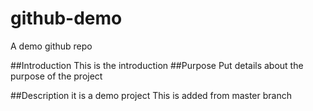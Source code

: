 # github-demo
A demo github repo

##Introduction
This is the introduction
##Purpose
Put details about the purpose of the project

##Description
it is a demo project
This is added from master branch